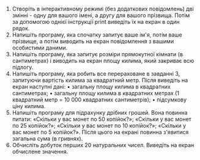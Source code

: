 1. Створіть в інтерактивному режимі (без додаткових повідомлень) дві
змінні - одну для вашого імені, а другу для вашого прізвища. Потім за
допомогою однієї інструкції print виведіть їх на екран в один рядок.
2. Напишіть програму, яка спочатку запитує ваше ім'я, потім ваше
прізвище, а потім виводить на екран повідомлення з вашими особистими
даними.
3. Напишіть програму, яка запитує розміри прямокутної кімнати (в
сантиметрах) і виводить на екран площу килима, який закриває всю
підлогу.
4. Напишіть програму, яка робить все перераховане в завданні 3,
запитуючи вартість килима за квадратний метр. Після виведіть на екран
наступні дані:
• загальну площу килима в квадратних сантиметрах;
• загальну площу килима в квадратних метрах (1 квадратний метр =
10 000 квадратних сантиметрів);
• підсумкову ціну килима.
5. Напишіть програму для підрахунку дрібних грошей. Вона повинна
питати:
«Скільки у вас монет по 50 копійок?»;
«Скільки у вас монет по 25 копійок?»;
«Скільки у вас монет по 10 копійок?»;
«Скільки у вас монет по 5 копійок?».
Після цього на екрані повинна з'явитися загальна сума (в гривнях).
6. Обчисліть добуток перших 20 натуральних чисел. Виведіть на екран
обчислене значення.
